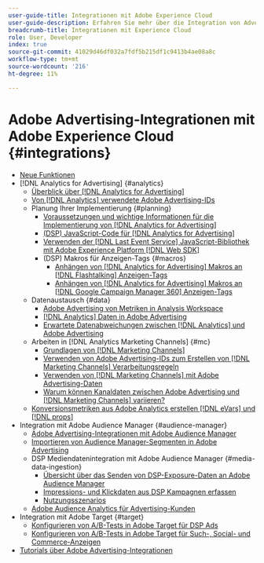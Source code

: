 ```yaml
---
user-guide-title: Integrationen mit Adobe Experience Cloud
user-guide-description: Erfahren Sie mehr über die Integration von Advertising DSP und Advertising Search mit anderen Adobe Experience Cloud-Produkten und -Services.
breadcrumb-title: Integrationen mit Experience Cloud
role: User, Developer
index: true
source-git-commit: 41029d46df032a7fdf5b215df1c9413b4ae08a8c
workflow-type: tm+mt
source-wordcount: '216'
ht-degree: 11%

---
```



# Adobe Advertising-Integrationen mit Adobe Experience Cloud {#integrations}

<!--  ADD LATER: and Adobe Experience Platform -->

+ [Neue Funktionen](/help/integrations/home.md)
+ [!DNL Analytics for Advertising] {#analytics}
   + [Überblick über [!DNL Analytics for Advertising]](/help/integrations/analytics/overview.md)
   + [Von  [!DNL Analytics] verwendete Adobe Advertising-IDs](/help/integrations/analytics/ids.md)
   + Planung Ihrer Implementierung {#planning}
      + [Voraussetzungen und wichtige Informationen für die Implementierung von [!DNL Analytics for Advertising]](/help/integrations/analytics/prerequisites.md)
      + [(DSP) JavaScript-Code für [!DNL Analytics for Advertising]](/help/integrations/analytics/javascript.md)
      + [Verwenden der [!DNL Last Event Service] JavaScript-Bibliothek mit Adobe Experience Platform [!DNL Web SDK]](/help/integrations/analytics/web-sdk.md)
      + (DSP) Makros für Anzeigen-Tags {#macros}
         + [Anhängen von [!DNL Analytics for Advertising] Makros an  [!DNL Flashtalking] Anzeigen-Tags](/help/integrations/analytics/macros-flashtalking.md)
         + [Anhängen von [!DNL Analytics for Advertising] Makros an  [!DNL Google Campaign Manager 360] Anzeigen-Tags](/help/integrations/analytics/macros-google-campaign-manager.md)
   + Datenaustausch {#data}
      + [Adobe Advertising von Metriken in Analysis Workspace](/help/integrations/analytics/advertising-metrics-in-analytics.md)
      + [[!DNL Analytics] Daten in Adobe Advertising](/help/integrations/analytics/analytics-data-in-advertising.md)
      + [Erwartete Datenabweichungen zwischen [!DNL Analytics] und Adobe Advertising](/help/integrations/analytics/data-variances.md)
   + Arbeiten in [!DNL Analytics Marketing Channels] {#mc}
      + [Grundlagen von [!DNL Marketing Channels]](/help/integrations/analytics/marketing-channels/mc-overview.md)
      + [Verwenden von Adobe Advertising-IDs zum Erstellen von [!DNL Marketing Channels] Verarbeitungsregeln](/help/integrations/analytics/marketing-channels/mc-ids.md)
      + [Verwenden von [!DNL Marketing Channels] mit Adobe Advertising-Daten](/help/integrations/analytics/marketing-channels/mc-ac-data.md)
      + [Warum können Kanaldaten zwischen Adobe Advertising und [!DNL Marketing Channels] variieren?](/help/integrations/analytics/marketing-channels/mc-data-variances.md)
   + [Konversionsmetriken aus Adobe Analytics erstellen [!DNL eVars] und [!DNL props]](/help/integrations/analytics/conversion-metrics-from-evars.md)
+ Integration mit Adobe Audience Manager {#audience-manager}
   + [Adobe Advertising-Integrationen mit Adobe Audience Manager](/help/integrations/audience-manager/overview.md)
   + [Importieren von Audience Manager-Segmenten in Adobe Advertising](/help/integrations/audience-manager/import-audiences.md)
   + DSP Mediendatenintegration mit Adobe Audience Manager {#media-data-ingestion}
      + [Übersicht über das Senden von DSP-Exposure-Daten an Adobe Audience Manager](/help/integrations/audience-manager/media-data-integration/overview.md)
      + [Impressions- und Klickdaten aus DSP Kampagnen erfassen](/help/integrations/audience-manager/media-data-integration/collect.md)
      + [Nutzungsszenarios](/help/integrations/audience-manager/media-data-integration/use-cases.md)
   + [Adobe Audience Analytics für Advertising-Kunden](/help/integrations/audience-manager/audience-analytics.md)
+ Integration mit Adobe Target {#target}
   + [Konfigurieren von A/B-Tests in Adobe Target für DSP Ads](/help/integrations/target/ab-tests-dsp.md)
   + [Konfigurieren von A/B-Tests in Adobe Target für Such-, Social- und Commerce-Anzeigen](/help/integrations/target/ab-tests-search.md)
+ [Tutorials über Adobe Advertising-Integrationen](https://experienceleague.adobe.com/docs/advertising-learn/tutorials/overview.html)<!-- rename if the tutorials TOC structure changes -->
